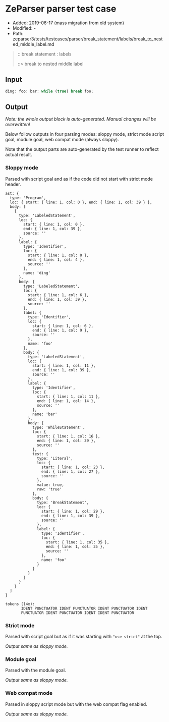 # ZeParser parser test case

- Added: 2019-06-17 (mass migration from old system)
- Modified: -
- Path: zeparser3/tests/testcases/parser/break_statement/labels/break_to_nested_middle_label.md

> :: break statement : labels
>
> ::> break to nested middle label

## Input

`````js
ding: foo: bar: while (true) break foo;
`````

## Output

_Note: the whole output block is auto-generated. Manual changes will be overwritten!_

Below follow outputs in four parsing modes: sloppy mode, strict mode script goal, module goal, web compat mode (always sloppy).

Note that the output parts are auto-generated by the test runner to reflect actual result.

### Sloppy mode

Parsed with script goal and as if the code did not start with strict mode header.

`````
ast: {
  type: 'Program',
  loc: { start: { line: 1, col: 0 }, end: { line: 1, col: 39 } },
  body: [
    {
      type: 'LabeledStatement',
      loc: {
        start: { line: 1, col: 0 },
        end: { line: 1, col: 39 },
        source: ''
      },
      label: {
        type: 'Identifier',
        loc: {
          start: { line: 1, col: 0 },
          end: { line: 1, col: 4 },
          source: ''
        },
        name: 'ding'
      },
      body: {
        type: 'LabeledStatement',
        loc: {
          start: { line: 1, col: 6 },
          end: { line: 1, col: 39 },
          source: ''
        },
        label: {
          type: 'Identifier',
          loc: {
            start: { line: 1, col: 6 },
            end: { line: 1, col: 9 },
            source: ''
          },
          name: 'foo'
        },
        body: {
          type: 'LabeledStatement',
          loc: {
            start: { line: 1, col: 11 },
            end: { line: 1, col: 39 },
            source: ''
          },
          label: {
            type: 'Identifier',
            loc: {
              start: { line: 1, col: 11 },
              end: { line: 1, col: 14 },
              source: ''
            },
            name: 'bar'
          },
          body: {
            type: 'WhileStatement',
            loc: {
              start: { line: 1, col: 16 },
              end: { line: 1, col: 39 },
              source: ''
            },
            test: {
              type: 'Literal',
              loc: {
                start: { line: 1, col: 23 },
                end: { line: 1, col: 27 },
                source: ''
              },
              value: true,
              raw: 'true'
            },
            body: {
              type: 'BreakStatement',
              loc: {
                start: { line: 1, col: 29 },
                end: { line: 1, col: 39 },
                source: ''
              },
              label: {
                type: 'Identifier',
                loc: {
                  start: { line: 1, col: 35 },
                  end: { line: 1, col: 35 },
                  source: ''
                },
                name: 'foo'
              }
            }
          }
        }
      }
    }
  ]
}

tokens (14x):
       IDENT PUNCTUATOR IDENT PUNCTUATOR IDENT PUNCTUATOR IDENT
       PUNCTUATOR IDENT PUNCTUATOR IDENT IDENT PUNCTUATOR
`````

### Strict mode

Parsed with script goal but as if it was starting with `"use strict"` at the top.

_Output same as sloppy mode._

### Module goal

Parsed with the module goal.

_Output same as sloppy mode._

### Web compat mode

Parsed in sloppy script mode but with the web compat flag enabled.

_Output same as sloppy mode._
